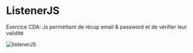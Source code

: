 # ListenerJS
Exercice CDA: Js permettant de récup email & password et de vérifier leur validité

![listenerJS](https://github.com/Camille-Durand/CoursJS/assets/75265358/74ec0ab9-621e-4f33-a186-6547de135898)
